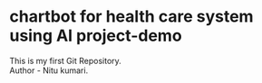 # chartbot for health care system using AI project-demo
This is my first Git Repository.
<br>
Author - Nitu kumari. 
